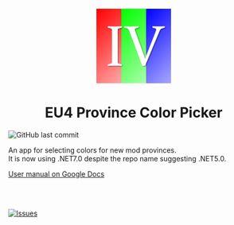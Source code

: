 <p align="center">
  <img alt="EU4-PCP Logo" src="2021_logo_v3.png" width="150px" />
  <h1 align="center">EU4 Province Color Picker</h1>
</p>

<img alt="GitHub last commit" src="https://img.shields.io/github/last-commit/Alex4SSB/EU4-PCP_WPF_NET5?label=Last%20commit">

An app for selecting colors for new mod provinces.<br />
It is now using .NET7.0 despite the repo name suggesting .NET5.0.

<a href="https://docs.google.com/document/d/1V01OmjNTXhUqeb1eyciv6_pCOw77W-nwwPUP_CbLa2A/edit?usp=sharing">
  User manual on Google Docs
</a>

<br /><br />

<a href="https://www.microsoft.com/store/apps/9P5H169WP259">
      <img alt="Issues" width=300px src="https://get.microsoft.com/images/en-us%20light.svg" />
</a>
